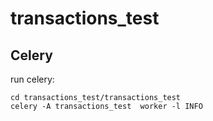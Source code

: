 # transactions_test


## Celery
run celery:
```
cd transactions_test/transactions_test
celery -A transactions_test  worker -l INFO
```
